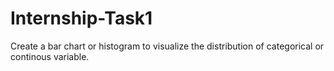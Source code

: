 # Internship-Task1
Create a bar chart or histogram to visualize the distribution of categorical or continous variable.
